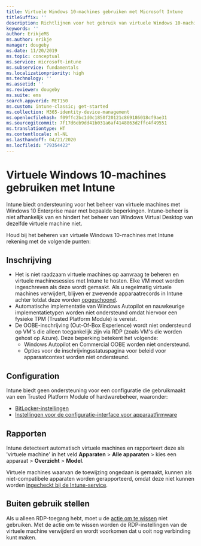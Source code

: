 ```yaml
---
title: Virtuele Windows 10-machines gebruiken met Microsoft Intune
titleSuffix: ''
description: Richtlijnen voor het gebruik van virtuele Windows 10-machines met Microsoft Intune
keywords: ''
author: ErikjeMS
ms.author: erikje
manager: dougeby
ms.date: 11/20/2019
ms.topic: conceptual
ms.service: microsoft-intune
ms.subservice: fundamentals
ms.localizationpriority: high
ms.technology: ''
ms.assetid: ''
ms.reviewer: dougeby
ms.suite: ems
search.appverid: MET150
ms.custom: intune-classic; get-started
ms.collection: M365-identity-device-management
ms.openlocfilehash: f09ffc2bc1d0c1850f20121c869186018cf9ae31
ms.sourcegitcommit: 7f17d6eb9dd41b031a6af4148863d2ffc4f49551
ms.translationtype: HT
ms.contentlocale: nl-NL
ms.lasthandoff: 04/21/2020
ms.locfileid: "79354422"
---
```

# <a name="using-windows-10-virtual-machines-with-intune"></a>Virtuele Windows 10-machines gebruiken met Intune

Intune biedt ondersteuning voor het beheer van virtuele machines met Windows 10 Enterprise maar met bepaalde beperkingen. Intune-beheer is niet afhankelijk van en hindert het beheer van Windows Virtual Desktop van dezelfde virtuele machine niet.

Houd bij het beheren van virtuele Windows 10-machines met Intune rekening met de volgende punten:

## <a name="enrollment"></a>Inschrijving
- Het is niet raadzaam virtuele machines op aanvraag te beheren en virtuele machinesessies met Intune te hosten. Elke VM moet worden ingeschreven als deze wordt gemaakt. Als u regelmatig virtuele machines verwijdert, blijven er zwevende apparaatrecords in Intune achter totdat deze worden [opgeschoond](../remote-actions/devices-wipe.md#automatically-delete-devices-with-cleanup-rules). 
- Automatische implementatie van Windows Autopilot en nauwkeurige implementatietypen worden niet ondersteund omdat hiervoor een fysieke TPM (Trusted Platform Module) is vereist. 
- De OOBE-inschrijving (Out-Of-Box Experience) wordt niet ondersteund op VM's die alleen toegankelijk zijn via RDP (zoals VM's die worden gehost op Azure). Deze beperking betekent het volgende:
    - Windows Autopilot en Commercial OOBE worden niet ondersteund.
    - Opties voor de inschrijvingsstatuspagina voor beleid voor apparaatcontext worden niet ondersteund.

## <a name="configuration"></a>Configuration
Intune biedt geen ondersteuning voor een configuratie die gebruikmaakt van een Trusted Platform Module of hardwarebeheer, waaronder:
- [BitLocker-instellingen](../configuration/device-profiles.md#endpoint-protection)
- [Instellingen voor de configuratie-interface voor apparaatfirmware](../configuration/device-profiles.md#device-firmware-configuration-interface)

## <a name="reporting"></a>Rapporten
Intune detecteert automatisch virtuele machines en rapporteert deze als 'virtuele machine' in het veld **Apparaten** > **Alle apparaten** > kies een apparaat > **Overzicht** > **Model**. 

Virtuele machines waarvan de toewijzing ongedaan is gemaakt, kunnen als niet-compatibele apparaten worden gerapporteerd, omdat deze niet kunnen worden [ingecheckt bij de Intune-service](../configuration/device-profile-troubleshoot.md#how-long-does-it-take-for-devices-to-get-a-policy-profile-or-app-after-they-are-assigned).

## <a name="retirement"></a>Buiten gebruik stellen
Als u alleen RDP-toegang hebt, moet u de [actie om te wissen](../remote-actions/devices-wipe.md#wipe) niet gebruiken. Met de actie om te wissen worden de RDP-instellingen van de virtuele machine verwijderd en wordt voorkomen dat u ooit nog verbinding kunt maken.


